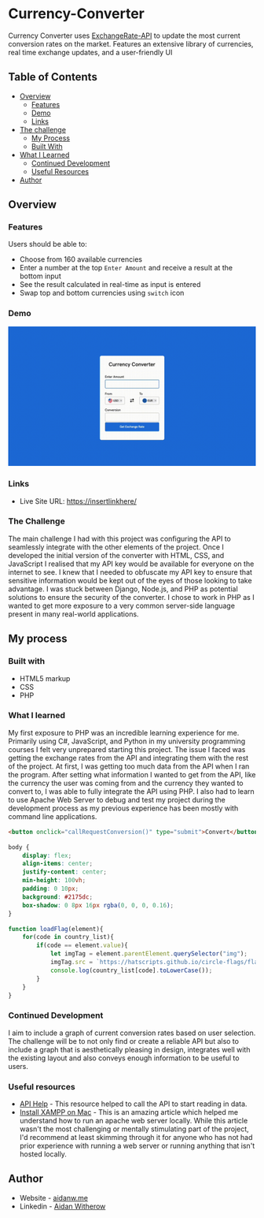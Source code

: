 # Currency-Converter

Currency Converter uses [ExchangeRate-API](https://exchangerate-api.com) to update the most current conversion rates on the market. Features an extensive library of currencies, real time exchange updates, and a user-friendly UI  

## Table of Contents

- [Overview](#overview)
  - [Features](#features)
  - [Demo](#demo)
  - [Links](#links)
- [The challenge](#the-challenge)
  - [My Process](#my-process)
  - [Built With](#built-with)
- [What I Learned](#what-i-learned)
  - [Continued Development](#continued-development)
  - [Useful Resources](#useful-resources)
- [Author](#author)
 
 ## Overview
 
 ### Features
 
 Users should be able to:
 
 - Choose from 160 available currencies
 - Enter a number at the top `Enter Amount` and receive a result at the bottom input
 - See the result calculated in real-time as input is entered
 - Swap top and bottom currencies using `switch` icon
 
 ### Demo

<img src="https://github.com/aidanwith/Currency-Converter/blob/main/Test.gif" width="600">

### Links

- Live Site URL: [https://insertlinkhere/](https://insertlinkhere/)

### The Challenge
The main challenge I had with this project was configuring the API to seamlessly integrate with the other elements of the project. Once I developed the initial version of the converter with HTML, CSS, and JavaScript I realised that my API key would be available for everyone on the internet to see. I knew that I needed to obfuscate my API key to ensure that sensitive information would be kept out of the eyes of those looking to take advantage. I was stuck between Django, Node.js, and PHP as potential solutions to ensure the security of the converter. I chose to work in PHP as I wanted to get more exposure to a very common server-side language present in many real-world applications. 

## My process

### Built with

- HTML5 markup
- CSS
- PHP

### What I learned

My first exposure to PHP was an incredible learning experience for me. Primarily using C#, JavaScript, and Python in my university programming courses I felt very unprepared starting this project. The issue I faced was getting the exchange rates from the API and integrating them with the rest of the project. At first, I was getting too much data from the API when I ran the program. After setting what information I wanted to get from the API, like the currency the user was coming from and the currency they wanted to convert to, I was able to fully integrate the API using PHP. I also had to learn to use Apache Web Server to debug and test my project during the development process as my previous experience has been mostly with command line applications. 

```html
<button onclick="callRequestConversion()" type="submit">Convert</button>
```

```css
body {
    display: flex;
    align-items: center;
    justify-content: center;
    min-height: 100vh;
    padding: 0 10px;
    background: #2175dc;
    box-shadow: 0 8px 16px rgba(0, 0, 0, 0.16);
}
```

```js
function loadFlag(element){
    for(code in country_list){
        if(code == element.value){
            let imgTag = element.parentElement.querySelector("img");
            imgTag.src = `https://hatscripts.github.io/circle-flags/flags/${country_list[code].toLowerCase()}.svg`;
            console.log(country_list[code].toLowerCase());
        }
    }
}
```

### Continued Development

I aim to include a graph of current conversion rates based on user selection. The challenge will be to not only find or create a reliable API but also to include a graph that is aesthetically pleasing in design, integrates well with the existing layout and also conveys enough information to be useful to users. 

### Useful resources

- [API Help](https://stackoverflow.com/a/9802886) - This resource helped to call the API to start reading in data.
- [Install XAMPP on Mac](https://medium.com/analytics-vidhya/download-and-install-xampp-on-mac-oshow-to-download-and-install-xampp-on-mac-os-97705974080d) - This is an amazing article which helped me understand how to run an apache web server locally. While this article wasn't the most challenging or mentally stimulating part of the project, I'd recommend at least skimming through it for anyone who has not had prior experience with running a web server or running anything that isn't hosted locally.

## Author

- Website - [aidanw.me](https://aidanw.me/)
- Linkedin - [Aidan Witherow](https://www.linkedin.com/in/aidanwitherow/)
